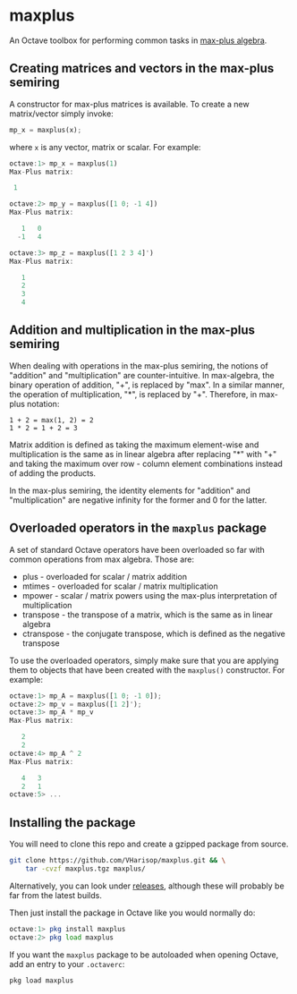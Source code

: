 # maxplus
An Octave toolbox for performing common tasks in [max-plus algebra][maxpluswiki].

## Creating matrices and vectors in the max-plus semiring
A constructor for max-plus matrices is available. To create a new matrix/vector
simply invoke:

```octave
mp_x = maxplus(x);
```

where `x` is any vector, matrix or scalar. For example:

```octave
octave:1> mp_x = maxplus(1)
Max-Plus matrix:

 1

octave:2> mp_y = maxplus([1 0; -1 4])
Max-Plus matrix:

   1   0
  -1   4

octave:3> mp_z = maxplus([1 2 3 4]')
Max-Plus matrix:

   1
   2
   3
   4
```

## Addition and multiplication in the max-plus semiring
When dealing with operations in the max-plus semiring, the notions of "addition"
and "multiplication" are counter-intuitive. In max-algebra, the binary
operation of addition, "+", is replaced by "max". In a similar manner, the
operation of multiplication, "\*", is replaced by "+". Therefore, in max-plus
notation:

```
1 + 2 = max(1, 2) = 2
1 * 2 = 1 + 2 = 3
```

Matrix addition is defined as taking the maximum element-wise and
multiplication is the same as in linear algebra after replacing "\*" with "+"
and taking the maximum over row - column element combinations instead of
adding the products.

In the max-plus semiring, the identity elements for "addition" and "multiplication"
are negative infinity for the former and 0 for the latter.

## Overloaded operators in the `maxplus` package
A set of standard Octave operators have been overloaded so far with common
operations from max algebra. Those are:

* plus - overloaded for scalar / matrix addition
* mtimes - overloaded for scalar / matrix multiplication
* mpower - scalar / matrix powers using the max-plus interpretation of
  multiplication
* transpose - the transpose of a matrix, which is the same as in linear algebra
* ctranspose - the conjugate transpose, which is defined as the negative
  transpose

To use the overloaded operators, simply make sure that you are applying them to
objects that have been created with the `maxplus()` constructor. For example:

```octave
octave:1> mp_A = maxplus([1 0; -1 0]);
octave:2> mp_v = maxplus([1 2]');
octave:3> mp_A * mp_v
Max-Plus matrix:

   2
   2
octave:4> mp_A ^ 2
Max-Plus matrix:

   4   3
   2   1
octave:5> ...
```

## Installing the package
You will need to clone this repo and create a gzipped package from source.

```bash
git clone https://github.com/VHarisop/maxplus.git && \
	tar -cvzf maxplus.tgz maxplus/
```

Alternatively, you can look under [releases][releases], although these will
probably be far from the latest builds.

Then just install the package in Octave like you would normally do:
```octave
octave:1> pkg install maxplus
octave:2> pkg load maxplus
```

If you want the `maxplus` package to be autoloaded when opening Octave,
add an entry to your `.octaverc`:

```
pkg load maxplus
```

[maxpluswiki]: https://en.wikipedia.org/wiki/Max-plus_algebra
[releases]: https://github.com/VHarisop/maxplus/releases
